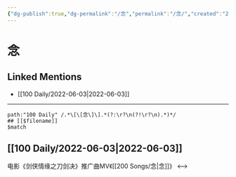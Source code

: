 ```yaml
---
{"dg-publish":true,"dg-permalink":"/念","permalink":"/念/","created":"2022-12-04T22:49:30.000+08:00","updated":"2023-01-04T13:15:16.003+08:00"}
---
```


# 念

## Linked Mentions
- [[100 Daily/2022-06-03\|2022-06-03]]


---

```expander
path:"100 Daily" /.*\[\[念\]\].*(?:\r?\n(?!\r?\n).*)*/
## [[$filename]]
$match
```
## [[100 Daily/2022-06-03\|2022-06-03]]
[](https://m.weibo.cn/3861674840/4776228957194570) 电影《剑侠情缘之刀剑决》推广曲MV《[[200 Songs/念\|念]]》
<-->